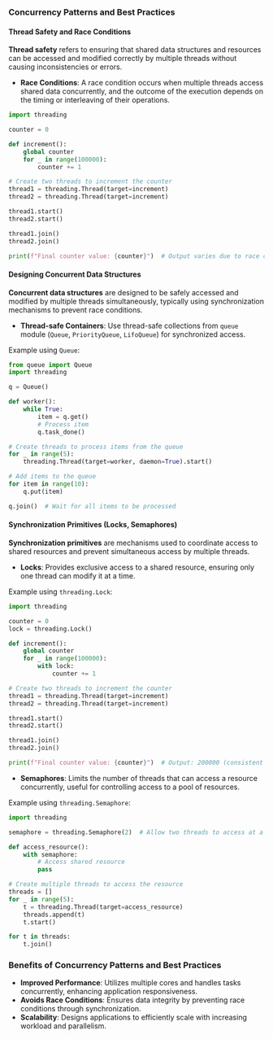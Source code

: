 ### Concurrency Patterns and Best Practices

#### Thread Safety and Race Conditions

**Thread safety** refers to ensuring that shared data structures and resources can be accessed and modified correctly by multiple threads without causing inconsistencies or errors.

- **Race Conditions**: A race condition occurs when multiple threads access shared data concurrently, and the outcome of the execution depends on the timing or interleaving of their operations.

```python
import threading

counter = 0

def increment():
    global counter
    for _ in range(100000):
        counter += 1

# Create two threads to increment the counter
thread1 = threading.Thread(target=increment)
thread2 = threading.Thread(target=increment)

thread1.start()
thread2.start()

thread1.join()
thread2.join()

print(f"Final counter value: {counter}")  # Output varies due to race condition
```

#### Designing Concurrent Data Structures

**Concurrent data structures** are designed to be safely accessed and modified by multiple threads simultaneously, typically using synchronization mechanisms to prevent race conditions.

- **Thread-safe Containers**: Use thread-safe collections from `queue` module (`Queue`, `PriorityQueue`, `LifoQueue`) for synchronized access.

Example using `Queue`:

```python
from queue import Queue
import threading

q = Queue()

def worker():
    while True:
        item = q.get()
        # Process item
        q.task_done()

# Create threads to process items from the queue
for _ in range(5):
    threading.Thread(target=worker, daemon=True).start()

# Add items to the queue
for item in range(10):
    q.put(item)

q.join()  # Wait for all items to be processed
```

#### Synchronization Primitives (Locks, Semaphores)

**Synchronization primitives** are mechanisms used to coordinate access to shared resources and prevent simultaneous access by multiple threads.

- **Locks**: Provides exclusive access to a shared resource, ensuring only one thread can modify it at a time.

Example using `threading.Lock`:

```python
import threading

counter = 0
lock = threading.Lock()

def increment():
    global counter
    for _ in range(100000):
        with lock:
            counter += 1

# Create two threads to increment the counter
thread1 = threading.Thread(target=increment)
thread2 = threading.Thread(target=increment)

thread1.start()
thread2.start()

thread1.join()
thread2.join()

print(f"Final counter value: {counter}")  # Output: 200000 (consistent due to lock)
```

- **Semaphores**: Limits the number of threads that can access a resource concurrently, useful for controlling access to a pool of resources.

Example using `threading.Semaphore`:

```python
import threading

semaphore = threading.Semaphore(2)  # Allow two threads to access at a time

def access_resource():
    with semaphore:
        # Access shared resource
        pass

# Create multiple threads to access the resource
threads = []
for _ in range(5):
    t = threading.Thread(target=access_resource)
    threads.append(t)
    t.start()

for t in threads:
    t.join()
```

### Benefits of Concurrency Patterns and Best Practices

- **Improved Performance**: Utilizes multiple cores and handles tasks concurrently, enhancing application responsiveness.
- **Avoids Race Conditions**: Ensures data integrity by preventing race conditions through synchronization.
- **Scalability**: Designs applications to efficiently scale with increasing workload and parallelism.
